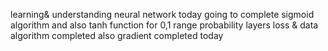 learning& understanding neural network
today going to complete sigmoid algorithm
and also tanh function for 0,1 range probability layers
loss & data algorithm completed
also gradient completed today
